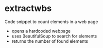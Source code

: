 # extractwbs
Code snippet to count elements in a web page

- opens a hardcoded webpage
- uses BeautifulSoup to search for elements
- returns the number of found elements
